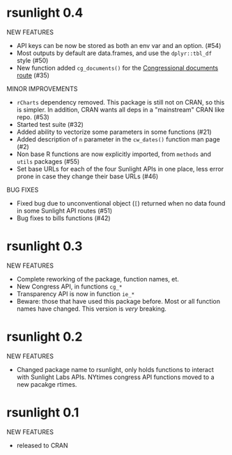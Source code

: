 rsunlight 0.4
===============

NEW FEATURES

* API keys can be now be stored as both an env var and an option. (#54)
* Most outputs by default are data.frames, and use the `dplyr::tbl_df` style  (#50)
* New function added `cg_documents()` for the [Congressional documents route](https://sunlightlabs.github.io/congress/congressional_documents.html) (#35)

MINOR IMPROVEMENTS

* `rCharts` dependency removed. This package is still not on CRAN, so this is
simpler. In addition, CRAN wants all deps in a "mainstream" CRAN like repo. (#53)
* Started test suite (#32)
* Added ability to vectorize some parameters in some functions (#21)
* Added description of `n` parameter in the `cw_dates()` function man page (#2)
* Non base R functions are now explicitly imported, from `methods` and `utils` packages (#55)
* Set base URLs for each of the four Sunlight APIs in one place, less error prone in case they change their base URLs (#46)

BUG FIXES

* Fixed bug due to unconventional object (`[`) returned when no data found in some Sunlight API routes (#51)
* Bug fixes to bills functions (#42)

rsunlight 0.3
===============

NEW FEATURES

* Complete reworking of the package, function names, et.
* New Congress API, in functions `cg_*`
* Transparency API is now in function `ie_*`
* Beware: those that have used this package before. Most or all function names have changed. This version is _very_ breaking.

rsunlight 0.2
===============

NEW FEATURES

* Changed package name to rsunlight, only holds functions to interact with Sunlight Labs APIs. NYtimes congress API functions moved to a new pacakge rtimes.


rsunlight 0.1
===============

NEW FEATURES

* released to CRAN
